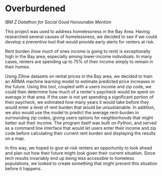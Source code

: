 # Overburdened

*IBM Z Datathon for Social Good Honourable Mention*

This project was used to address homelessness in the Bay Area. Having researched several causes of homelessness, we decided to see if we could develop a preventive tool that would provide early alerts for renters at risk.

Rent burden (how much of ones income is going to rent) is exceptionally high in the Bay area, especially among lower-income individuals. In many cases, renters are spending up to 75% of their income simply to remain in their homes.

Using Zillow datasets on rental prices in the Bay area, we decided to train an ARIMA machine learning model to estimate predicted price increases in the future. Using this tool, coupled with a users income and zip code, we could then determine how much of a renter's paycheck would be spent on average in that area. If the user is not yet spending a significant portion of their paycheck, we estimated how many years it would take before they would enter a level of rent burden that would be unsustainable. In addition, we also would use the model to predict the average rent-burden in surrounding zip codes, giving users options for neighborhoods that might better suit their income. The program itself was built on Python, and served as a command line interface that would let users enter their income and zip code before calculating their current rent burden and displaying the results on a map.

In this way, we hoped to give at-risk renters an opportunity to look ahead and plan out how their future might look given their current situation. Since tech results invariably end up being less accessible to homeless populations, we looked to create something that might prevent this situation before it happens. 
